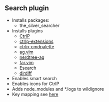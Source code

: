 ## Search plugin

* Installs packages:
    - the_silver_searcher
* Installs plugins
    - [CtrlP](https://github.com/ctrlpvim/ctrlp.vim)
    - [ctrlp-extensions](https://github.com/sgur/ctrlp-extensions.vim)
    - [ctrlp-cmdpalette](https://github.com/fisadev/vim-ctrlp-cmdpalette)
    - [ag.vim](https://github.com/rking/ag.vim)
    - [nerdtree-ag](https://github.com/taiansu/nerdtree-ag)
    - [far.vim](https://github.com/brooth/far.vim)
    - [Esearch](https://github.com/eugen0329/vim-esearch)
    - [dirdiff](https://github.com/will133/vim-dirdiff.git)
* Enables smart search
* Enables icons for CtrlP
* Adds node_modules and *.logs to wildignore
* Key mapping see [here](map.vim)

